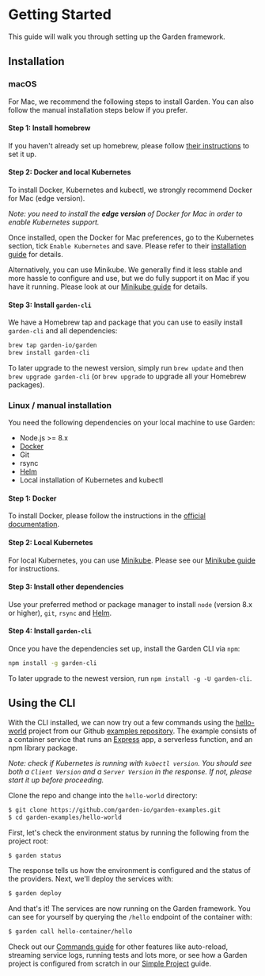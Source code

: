 # Getting Started

This guide will walk you through setting up the Garden framework.


## Installation

### macOS

For Mac, we recommend the following steps to install Garden. You can also follow the manual installation
steps below if you prefer.

#### Step 1: Install homebrew

If you haven't already set up homebrew, please follow [their instructions](https://brew.sh/) to set it up.

#### Step 2: Docker and local Kubernetes
To install Docker, Kubernetes and kubectl, we strongly recommend Docker for Mac (edge version). 

_Note: you need to install the **edge version** of Docker for Mac in 
order to enable Kubernetes support._

Once installed, open the Docker for Mac preferences, go to the Kubernetes section, 
tick `Enable Kubernetes` and save. Please refer to their 
[installation guide](https://docs.docker.com/engine/installation/) for details.

Alternatively, you can use Minikube. We generally find it less stable and more hassle to 
configure and use, but we do fully support it on Mac if you have it running. Please look at our
[Minikube guide](../guides/minikube.md) for details.

#### Step 3: Install `garden-cli`

We have a Homebrew tap and package that you can use to easily install `garden-cli` and all dependencies:

```sh
brew tap garden-io/garden
brew install garden-cli
```

To later upgrade to the newest version, simply run `brew update` and then `brew upgrade garden-cli` 
(or `brew upgrade` to upgrade all your Homebrew packages).


### Linux / manual installation

You need the following dependencies on your local machine to use Garden:

* Node.js >= 8.x
* [Docker](https://docs.docker.com/)
* Git
* rsync
* [Helm](https://github.com/kubernetes/helm)
* Local installation of Kubernetes and kubectl

#### Step 1: Docker
To install Docker, please follow the instructions in the [official documentation](https://docs.docker.com/install/).

#### Step 2: Local Kubernetes
For local Kubernetes, you can use [Minikube](https://github.com/kubernetes/minikube). Please see our 
[Minikube guide](../guides/minikube.md) for instructions.

#### Step 3: Install other dependencies

Use your preferred method or package manager to install `node` (version 8.x or higher), `git`, `rsync` and
[Helm](https://github.com/kubernetes/helm).

#### Step 4: Install `garden-cli`

Once you have the dependencies set up, install the Garden CLI via `npm`:

```sh
npm install -g garden-cli
```

To later upgrade to the newest version, run `npm install -g -U garden-cli`.


## Using the CLI

With the CLI installed, we can now try out a few commands using the [hello-world](https://github.com/garden-io/garden-examples/tree/master/hello-world) project from our Github [examples repository](https://github.com/garden-io/garden-examples). The example consists of a container service that runs an [Express](http://expressjs.com/) app, a serverless function, and an npm library package.

_Note: check if Kubernetes is running with `kubectl version`. You should see both a `Client Version` and a `Server Version` in the response. If not, please start it up before proceeding._

Clone the repo and change into the `hello-world`  directory:

```sh
$ git clone https://github.com/garden-io/garden-examples.git
$ cd garden-examples/hello-world
```

First, let's check the environment status by running the following from the project root:

```sh
$ garden status
```

The response tells us how the environment is configured and the status of the providers. Next, we'll deploy the services with:

```sh
$ garden deploy
```

And that's it! The services are now running on the Garden framework. You can see for yourself by querying the `/hello` endpoint of the container with:

```sh
$ garden call hello-container/hello
```

Check out our [Commands guide](../guides/commands.md) for other features like auto-reload, streaming service logs, running tests and lots more, or see how a Garden project is configured from scratch in our [Simple Project](../guides/simple-project.md) guide.
